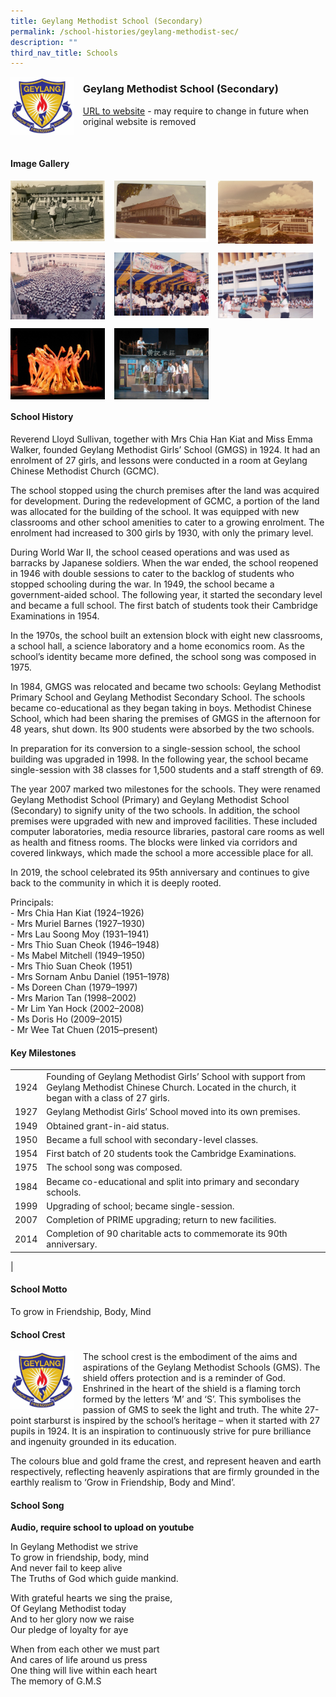 ```yaml
---
title: Geylang Methodist School (Secondary)
permalink: /school-histories/geylang-methodist-sec/
description: ""
third_nav_title: Schools
---
```

<img src="/images/geylangmethodistsec1.jpg" style="width:20%;margin-right:15px;" align = "left">

### **Geylang Methodist School (Secondary)**
[URL to website](https://geylangmethodistsec.moe.edu.sg/) - may require to change in future when original website is removed

<br clear="left">

#### **Image Gallery**

<p><a href="https://d1yxymztqoj7qn.amplifyapp.com/images/geylangmethodistsec2.jpg">  
<img src="/images/geylangmethodistsec2.jpg" style="width:30%;margin-right:15px;" align = "left">
</a></p>

<p><a href="https://d1yxymztqoj7qn.amplifyapp.com/images/geylangmethodistsec3.jpg">  
<img src="/images/geylangmethodistsec3.jpg" style="width:30%;margin-right:15px;" align = "left">
</a></p>

<p><a href="https://d1yxymztqoj7qn.amplifyapp.com/images/geylangmethodistsec4.jpg">  
<img src="/images/geylangmethodistsec4.jpg" style="width:30%;margin-right:15px;" align = "left">
</a></p>

<br clear="left">

<p><a href="https://d1yxymztqoj7qn.amplifyapp.com/images/geylangmethodistsec5.jpg">  
<img src="/images/geylangmethodistsec5.jpg" style="width:30%;margin-right:15px;" align = "left">
</a></p>

<p><a href="https://d1yxymztqoj7qn.amplifyapp.com/images/geylangmethodistsec6.jpg">  
<img src="/images/geylangmethodistsec6.jpg" style="width:30%;margin-right:15px;" align = "left">
</a></p>

<p><a href="https://d1yxymztqoj7qn.amplifyapp.com/images/geylangmethodistsec7.jpg">  
<img src="/images/geylangmethodistsec7.jpg" style="width:30%;margin-right:15px;" align = "left">
</a></p>

<br clear="left">

<p><a href="https://d1yxymztqoj7qn.amplifyapp.com/images/geylangmethodistsec8.jpg">  
<img src="/images/geylangmethodistsec8.jpg" style="width:30%;margin-right:15px;" align = "left">
</a></p>

<p><a href="https://d1yxymztqoj7qn.amplifyapp.com/images/geylangmethodistsec9.jpg">  
<img src="/images/geylangmethodistsec9.jpg" style="width:30%;margin-right:15px;" align = "left">
</a></p>

<br clear="left">

#### **School History**
Reverend Lloyd Sullivan, together with Mrs Chia Han Kiat and Miss Emma Walker, founded Geylang Methodist Girls’ School (GMGS) in 1924. It had an enrolment of 27 girls, and lessons were conducted in a room at Geylang Chinese Methodist Church (GCMC).

The school stopped using the church premises after the land was acquired for development. During the redevelopment of GCMC, a portion of the land was allocated for the building of the school. It was equipped with new classrooms and other school amenities to cater to a growing enrolment. The enrolment had increased to 300 girls by 1930, with only the primary level.

During World War II, the school ceased operations and was used as barracks by Japanese soldiers. When the war ended, the school reopened in 1946 with double sessions to cater to the backlog of students who stopped schooling during the war. In 1949, the school became a government-aided school. The following year, it started the secondary level and became a full school. The first batch of students took their Cambridge Examinations in 1954.

In the 1970s, the school built an extension block with eight new classrooms, a school hall, a science laboratory and a home economics room. As the school’s identity became more defined, the school song was composed in 1975.

In 1984, GMGS was relocated and became two schools: Geylang Methodist Primary School and Geylang Methodist Secondary School. The schools became co-educational as they began taking in boys. Methodist Chinese School, which had been sharing the premises of GMGS in the afternoon for 48 years, shut down. Its 900 students were absorbed by the two schools.

In preparation for its conversion to a single-session school, the school building was upgraded in 1998. In the following year, the school became single-session with 38 classes for 1,500 students and a staff strength of 69.

The year 2007 marked two milestones for the schools. They were renamed Geylang Methodist School (Primary) and Geylang Methodist School (Secondary) to signify unity of the two schools. In addition, the school premises were upgraded with new and improved facilities. These included computer laboratories, media resource libraries, pastoral care rooms as well as health and fitness rooms. The blocks were linked via corridors and covered linkways, which made the school a more accessible place for all.

In 2019, the school celebrated its 95th anniversary and continues to give back to the community in which it is deeply rooted.

Principals:<br>
\- Mrs Chia Han Kiat (1924–1926)<br>
\- Mrs Muriel Barnes (1927–1930)<br>
\- Mrs Lau Soong Moy (1931–1941)<br>
\- Mrs Thio Suan Cheok (1946–1948)<br>
\- Ms Mabel Mitchell (1949–1950)<br>
\- Mrs Thio Suan Cheok (1951)<br>
\- Mrs Sornam Anbu Daniel (1951–1978)<br>
\- Ms Doreen Chan (1979–1997)<br>
\- Mrs Marion Tan (1998–2002)<br>
\- Mr Lim Yan Hock (2002–2008)<br>
\- Ms Doris Ho (2009–2015)<br>
\- Mr Wee Tat Chuen (2015–present)

#### **Key Milestones**

|  |  |
|:---:|---|
| 1924 | Founding of Geylang Methodist Girls’ School with support from Geylang Methodist Chinese Church. Located in the church, it began with a class of 27 girls. |
| 1927 | Geylang Methodist Girls’ School moved into its own premises. |
| 1949 | Obtained grant-in-aid status. |
| 1950 | Became a full school with secondary-level classes. |
| 1954 | First batch of 20 students took the Cambridge Examinations. |
| 1975 | The school song was composed. |
| 1984 | Became co-educational and split into primary and secondary schools. |
| 1999 | Upgrading of school; became single-session. |
| 2007 | Completion of PRIME upgrading; return to new facilities. |
| 2014 | Completion of 90 charitable acts to commemorate its 90th anniversary. |
|

#### **School Motto**
To grow in Friendship, Body, Mind

#### **School Crest**
<img src="/images/geylangmethodistsec1.jpg" style="width:20%;margin-right:15px;" align = "left">

The school crest is the embodiment of the aims and aspirations of the Geylang Methodist Schools (GMS). The shield offers protection and is a reminder of God. Enshrined in the heart of the shield is a flaming torch formed by the letters ‘M’ and ‘S’. This symbolises the passion of GMS to seek the light and truth. The white 27-point starburst is inspired by the school’s heritage – when it started with 27 pupils in 1924. It is an inspiration to continuously strive for pure brilliance and ingenuity grounded in its education.

The colours blue and gold frame the crest, and represent heaven and earth respectively, reflecting heavenly aspirations that are firmly grounded in the earthly realism to ‘Grow in Friendship, Body and Mind’.

#### **School Song**
**Audio, require school to upload on youtube**

In Geylang Methodist we strive<br>
To grow in friendship, body, mind<br>
And never fail to keep alive<br>
The Truths of God which guide mankind.

With grateful hearts we sing the praise,<br>
Of Geylang Methodist today<br>
And to her glory now we raise<br>
Our pledge of loyalty for aye

When from each other we must part<br>
And cares of life around us press<br>
One thing will live within each heart<br>
The memory of G.M.S